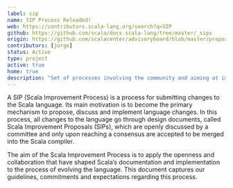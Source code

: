```yaml
---
label: sip
name: SIP Process Reloaded!
web: https://contributors.scala-lang.org/search?q=SIP
github: https://github.com/scala/docs.scala-lang/tree/master/_sips
origin: https://github.com/scalacenter/advisoryboard/blob/master/proposals/004-sip-and-slip-coordination.md
contributors: [jorge]
status: Active
type: project
active: true
home: true
description: "Set of processes involving the community and aiming at improving the Scala language."
---
```


A SIP (Scala Improvement Process) is a process for submitting changes to the Scala language. Its main motivation is to become the primary mechanism to propose, discuss and implement language changes. In this process, all changes to the language go through design documents, called Scala Improvement Proposals (SIPs), which are openly discussed by a committee and only upon reaching a consensus are accepted to be merged into the Scala compiler.

The aim of the Scala Improvement Process is to apply the openness and collaboration that have shaped Scala’s documentation and implementation to the process of evolving the language. This document captures our guidelines, commitments and expectations regarding this process.
